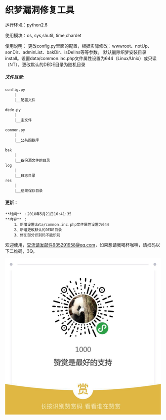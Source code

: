 # 织梦漏洞修复工具

运行环境：python2.6

使用模块：os, sys,shutil, time,chardet

使用说明： 更改config.py里面的配置，根据实际修改：wwwroot、notUp、sonDir、adminList、bakDir、isDelIns等等参数。
默认删除织梦安装目录install。设置data/common.inc.php文件属性设置为644（Linux/Unix）或只读（NT）。更改默认的DEDE目录为随机目录


##### 文件目录:

    config.py
        |
        |__配置文件

    dede.py
        |
        |__主文件

    common.py
        |
        |__公共函数库

    bak
        |
        |__备份源文件的目录
    log
        |
        |__日志目录
    res
        |
        |__结果保存目录



#### 更新：

    **时间** ：2018年5月21日16:41:35
    **内容** ：
        1、新增设置data/common.inc.php文件属性设置为644
        2、新增更改默认的DEDE目录
        3、修复部分识别码不能识别



欢迎使用，交流请发邮件935291958@qq.com，如果想请我喝杯咖啡，请扫码以下二维码，3Q。

![a](https://github.com/a935291958/upDede/blob/master/yz.jpg?raw=true)


